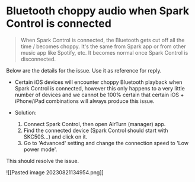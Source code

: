 # Bluetooth choppy audio when Spark Control is connected
> When Spark Control is connected, the Bluetooth gets cut off all the time / becomes choppy. It's the same from Spark app or from other music app like Spotify, etc. It becomes normal once Spark Control is disconnected.

Below are the details for the issue. Use it as reference for reply.

- Certain iOS devices will encounter choppy Bluetooth playback when Spark Control is connected, however this only happens to a very little number of devices and we cannot be 100% certain that certain iOS + iPhone/iPad combinations will always produce this issue.

- Solution:
  
  1. Connect Spark Control, then open AirTurn (manager) app.
  2. Find the connected device (Spark Control should start with SKC50S...) and click on it.
  3. Go to 'Advanced' setting and change the connection speed to 'Low power mode'. 

This should resolve the issue.


![[Pasted image 20230821134954.png]]

